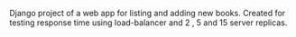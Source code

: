 Django project of a web app for listing and adding new books. Created for testing response time using load-balancer and 2 , 5 and 15 server replicas.
